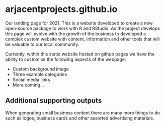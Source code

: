 <updates on the discord server>

# arjacentprojects.github.io

Our landing page for 2021. This is a website developed to create a new open-source package to work with R and RStudio. As the project develops this page will evolve with the growth of the business to developed a complex custom website with content, information and other tools that will be valuable to our local community.

Currently, within this static website hosted on github pages we have the ability to customise the following aspects of the webpage:

- Custom background image
- Three example categories
- Social media links
- More coming...

## Additional supporting outputs

When generating small business content there are many more things to do such as logos, business cards and other assorted advertising materials.

